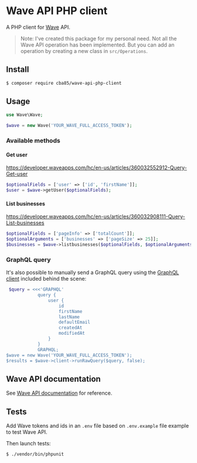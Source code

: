 # Wave API PHP client

A PHP client for [Wave](https://www.waveapps.com/) API.

> Note: I've created this package for my personal need. Not all the Wave API operation has been implemented. But you can add an operation by creating a new class in `src/Operations`.

## Install

```bash
$ composer require cba85/wave-api-php-client
```

## Usage

```php
use Wave\Wave;

$wave = new Wave('YOUR_WAVE_FULL_ACCESS_TOKEN');
```

### Available methods

#### Get user

https://developer.waveapps.com/hc/en-us/articles/360032552912-Query-Get-user

```php
$optionalFields = ['user' => ['id', 'firstName']];
$user = $wave->getUser($optionalFields);
```

#### List businesses

https://developer.waveapps.com/hc/en-us/articles/360032908111-Query-List-businesses

```php
$optionalFields = ['pageInfo' => ['totalCount']];
$optionalArguments = ['businesses' => ['pageSize' => 25]];
$businesses = $wave->listbusinesses($optionalFields, $optionalArguments);
```

### GraphQL query

It's also possible to manually send a GraphQL query using the [GraphQL client](https://github.com/mghoneimy/php-graphql-client) included behind the scene:

```php
 $query = <<<'GRAPHQL'
            query {
                user {
                    id
                    firstName
                    lastName
                    defaultEmail
                    createdAt
                    modifiedAt
                }
            }
            GRAPHQL;
$wave = new Wave('YOUR_WAVE_FULL_ACCESS_TOKEN');
$results = $wave->client->runRawQuery($query, false);
```

## Wave API documentation

See [Wave API documentation](https://developer.waveapps.com/hc/en-us/articles/360019968212) for reference.

## Tests

Add Wave tokens and ids in an `.env` file based on `.env.example` file example to test Wave API.

Then launch tests:

```bash
$ ./vendor/bin/phpunit
```
